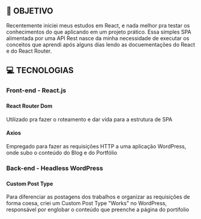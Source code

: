 ## 📖 OBJETIVO
Recentemente iniciei meus estudos em React, e nada melhor pra testar os conhecimentos do que aplicando em um projeto prático. Essa simples SPA alimentada por uma API Rest nasce da minha necessidade de executar os conceitos que aprendi após alguns dias lendo as docuementações do React e do React Router.

## 💻 TECNOLOGIAS
<h3>Front-end - React.js<h3>
<h4>React Router Dom</h4>
Utilizado pra fazer o roteamento e dar vida para a estrutura de SPA
<h4>Axios</h4>
Empregado para fazer as requisições HTTP a uma aplicação WordPress, onde subo o conteúdo do Blog e do Portfólio

<h3>Back-end - Headless WordPress<h3>
<h4>Custom Post Type</h4>
Para diferenciar as postagens dos trabalhos e organizar as requisições de forma coesa, criei um Custom Post Type "Works" no WordPress, responsável por englobar o conteúdo que preenche a página do portifolio

